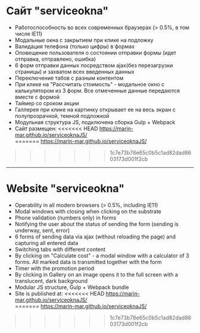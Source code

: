 # Сайт "serviceokna"
* Работоспособность во всех современных браузерах (> 0.5%, в том числе IE11)
* Модальные окна с закрытием при клике на подложку
* Валидация телефона (только цифры) в формах
* Оповещение пользователя о состоянии отправки формы (идет отправка, отправлено, ошибка)
* 6 форм отправки данных посредством ajax(без перезагрузки страницы) и захватом всех введенных данных
* Переключение табов с разным контентом
* При клике на "Рассчитать стоимость" - модальное окно с калькулятором из 3 форм. Все отмеченные данные передаются вместе с формой
* Таймер со сроком акции
* Галлерея при клике на картинку открывает ее на весь экран с полупрозрачной, темной подложкой
* Модульная структура JS, подключена сборка Gulp + Webpack
* Сайт размещен:
<<<<<<< HEAD
<a href="https://marin-mar.github.io/serviceoknaJS/" rel="noreferrer" target="_blank" >https://marin-mar.github.io/serviceoknaJS/</a><br>
=======
<a href="https://marin-mar.github.io/serviceoknaJS/" rel="noreferrer" target="_blank">https://marin-mar.github.io/serviceoknaJS/</a><br>
>>>>>>> 1c7e73b78e65c0b5c1ad82dad8603173d001f2cb

***

# Website "serviceokna"
* Operability in all modern browsers (> 0.5%, including IE11)
* Modal windows with closing when clicking on the substrate
* Phone validation (numbers only) in forms
* Notifying the user about the status of sending the form (sending is underway, sent, error)
* 6 forms of sending data via ajax (without reloading the page) and capturing all entered data
* Switching tabs with different content
* By clicking on "Calculate cost" - a modal window with a calculator of 3 forms. All marked data is transmitted together with the form
* Timer with the promotion period
* By clicking in Gallery on an image opens it to the full screen with a translucent, dark background
* Modular JS structure, Gulp + Webpack bundle
* Site is published at:
<<<<<<< HEAD
<a href="https://marin-mar.github.io/serviceoknaJS/" rel="noreferrer" target="_blank" >https://marin-mar.github.io/serviceoknaJS/</a><br>
=======
<a href="https://marin-mar.github.io/serviceoknaJS/" rel="noreferrer" target="_blank" >https://marin-mar.github.io/serviceoknaJS/</a><br>
>>>>>>> 1c7e73b78e65c0b5c1ad82dad8603173d001f2cb
